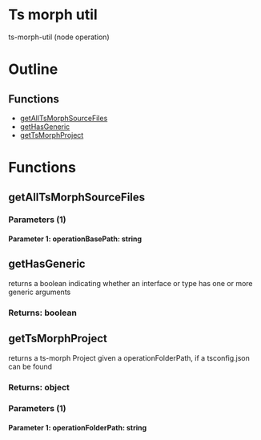 # Ts morph util

ts-morph-util (node operation)



# Outline

## Functions

- [getAllTsMorphSourceFiles](#getAllTsMorphSourceFiles)
- [getHasGeneric](#getHasGeneric)
- [getTsMorphProject](#getTsMorphProject)



# Functions

## getAllTsMorphSourceFiles

### Parameters (1)

#### Parameter 1: operationBasePath: string

## getHasGeneric

returns a boolean indicating whether an interface or type has one or more generic arguments


### Returns: boolean

## getTsMorphProject

returns a ts-morph Project given a operationFolderPath, if a tsconfig.json can be found


### Returns: object

### Parameters (1)

#### Parameter 1: operationFolderPath: string

